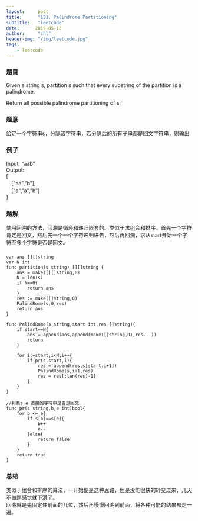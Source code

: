 ```yaml
---
layout:     post
title:      "131. Palindrome Partitioning"
subtitle:   "leetcode"
date:      2019-05-13
author:     "chl"
header-img: "/img/leetcode.jpg"
tags:
    - leetcode
--- 
```


### 题目
Given a string s, partition s such that every substring of the partition is a palindrome.

Return all possible palindrome partitioning of s.

### 题意
给定一个字符串s，分隔该字符串，若分隔后的所有子串都是回文字符串，则输出

### 例子
Input: "aab"  
Output:  
[  
　["aa","b"],  
　["a","a","b"]  
]  

### 题解
使用回溯的方法，回溯是循环和递归嵌套的。类似于求组合和排序。首先一个字符肯定是回文，然后先一个一个字符递归进去，然后再回溯，求从start开始一个字符至多个字符是否是回文。
### 

```
var ans [][]string
var N int
func partition(s string) [][]string {
    ans = make([][]string,0)
    N = len(s)
    if N==0{
        return ans
    }
    res := make([]string,0)
    PalindRome(s,0,res)
    return ans
}

func PalindRome(s string,start int,res []string){
    if start==N{
        ans = append(ans,append(make([]string,0),res...))
        return
    }
    
    for i:=start;i<N;i++{
        if pr(s,start,i){
            res = append(res,s[start:i+1])
            PalindRome(s,i+1,res)
            res = res[:len(res)-1]
        }
    }
}

//判断s e 直接的字符串是否是回文
func pr(s string,b,e int)bool{
    for b <= e{
        if s[b]==s[e]{
            b++
            e--
        }else{
            return false
        }
    }
    return true
}
```

### 总结
类似于组合和排序的算法，一开始便是这种思路，但是没能很快的转变过来，几天不做题感觉就下滑了。  
回溯就是先固定住前面的几位，然后再慢慢回溯到前面，将各种可能的结果都走一遍。